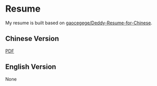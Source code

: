 # Resume

My resume is built based on [gaocegege/Deddy-Resume-for-Chinese](https://github.com/gaocegege/Deedy-Resume-for-Chinese).

## Chinese Version

[PDF](http://banbansomnus.coding.me/banban/resume-cn.pdf)

## English Version

None

